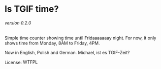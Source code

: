 # Is TGIF time?
###### version 0.2.0

Simple time counter showing time until Fridaaaaaaay night. For now, it only shows time from Monday, 8AM to Friday, 4PM.

Now in English, Polish and German. Michael, ist es TGIF-Zeit?

License: <a href="http://www.wtfpl.net/"><img src="http://www.wtfpl.net/wp-content/uploads/2012/12/wtfpl-badge-4.png" width="80" height="15" alt="WTFPL" /></a>
